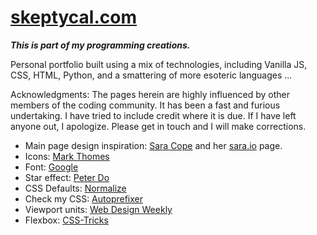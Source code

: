 # [skeptycal.com](http://www.skeptycal.com)

**_This is part of my programming creations._**

Personal portfolio built using a mix of technologies, including Vanilla JS, CSS, HTML, Python, and a smattering of more esoteric languages ...


Acknowledgments: The pages herein are highly influenced by other members of the coding community. It has been a fast and furious undertaking. I have tried to include credit where it is due. If I have left anyone out, I apologize. Please get in touch and I will make corrections.

- Main page design inspiration: [Sara Cope](https://github.com/saracope) and her [sara.io](http://sara.io/) page.
- Icons: [Mark Thomes](https://codepen.io/WithAnEs/pen/fFlnL)
- Font: [Google](https://fonts.google.com/specimen/Muli?selection.family=Muli:200,300,900)
- Star effect: [Peter Do](https://codepen.io/mrtuanphong/details/PqKxXd#forks)
- CSS Defaults: [Normalize](https://necolas.github.io/normalize.css/)
- Check my CSS:  [Autoprefixer](https://autoprefixer.github.io/)
- Viewport units: [Web Design Weekly](https://web-design-weekly.com/2014/11/18/viewport-units-vw-vh-vmin-vmax/)
- Flexbox: [CSS-Tricks](https://css-tricks.com/snippets/css/a-guide-to-flexbox/)


